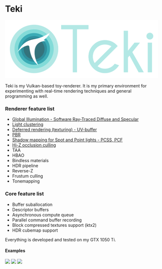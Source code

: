 # Teki
![](docs/images/banner.png)


Teki is my Vulkan-based toy-renderer. It is my primary environment for experimenting with real-time rendering techniques and general programming as well. 
### Renderer feature list
* [Global Illumination - Software Ray-Traced Diffuse and Specular](docs/gi.md)
* [Light clustering](docs/clustering.md)  
* [Deferred rendering (texturing) - UV-buffer](docs/deferred.md)    
* [PBR](docs/pbr.md)
* [Shadow mapping for Spot and Point lights - PCSS, PCF](docs/shadows.md)
* [Hi-Z occlusion culling](docs/occlusion_culling.md)
* TAA  
* HBAO  
* Bindless materials   
* HDR pipeline      
* Reverse-Z  
* Frustum culling
* Tonemapping  
### Core feature list
* Buffer suballocation
* Descriptor buffers
* Asynchronous compute queue
* Parallel command buffer recording
* Block compressed textures support (ktx2)
* HDR cubemap support

Everything is developed and tested on my GTX 1050 Ti.

#### Examples  
![](docs/images/attic1.ong)
![](docs/images/attic2.ong)
![](docs/images/bathroom.ong)

